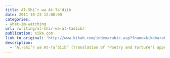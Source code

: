 ```yaml
---
title: Al-Shi’r wa At-Ta’diib
date: 2011-10-23 12:00:00
categories: 
- what-im-watching
url: /writing/al-shir-wa-at-tadiib/
publication: Kika.com
link_to_original: 'http://www.kikah.com/indexarabic.asp?fname=kikaharabiclivek42011-10-1750.txt&storytitle='
description:
  - “Al-Shi’r wa At-Ta’diib” (Translation of "Poetry and Torture") appeared on Kika.com, translated by Omar Abu Al-Qassim Al-Kikli, on October 23, 2011.
---
```

